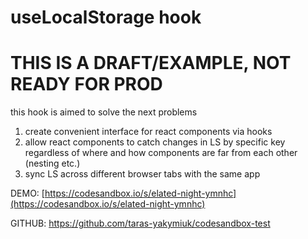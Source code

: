 # useLocalStorage hook

# **THIS IS A DRAFT/EXAMPLE, NOT READY FOR PROD**

this hook is aimed to solve the next problems

1. create convenient interface for react components via hooks
2. allow react components to catch changes in LS by specific key regardless of where and how components are far from each other (nesting etc.)
3. sync LS across different browser tabs with the same app

DEMO: [https://codesandbox.io/s/elated-night-ymnhc](https://codesandbox.io/s/elated-night-ymnhc)

GITHUB: https://github.com/taras-yakymiuk/codesandbox-test
